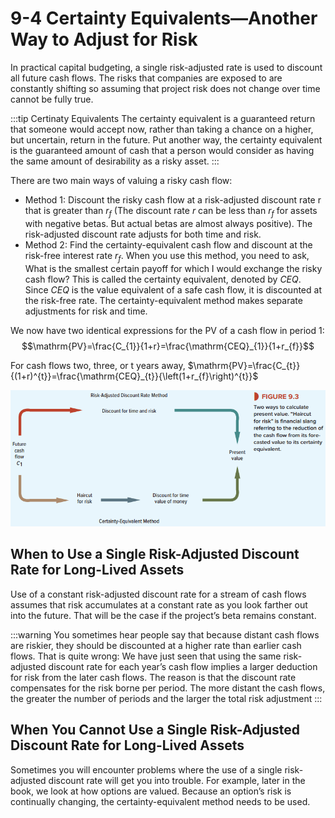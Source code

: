 # 9-4 Certainty Equivalents—Another Way to Adjust for Risk
In practical capital budgeting, a single risk-adjusted rate is used to discount all future cash
flows. The risks that companies are exposed to are constantly shifting so assuming that project risk does not change over time cannot be fully true.

:::tip Certinaty Equivalents
The certainty equivalent is a guaranteed return that someone would accept now, rather than taking a chance on a higher, but uncertain, return in the future. Put another way, the certainty equivalent is the guaranteed amount of cash that a person would consider as having the same amount of desirability as a risky asset.
:::

There are two main ways of valuing a risky cash flow:
- Method 1: Discount the risky cash flow at a risk-adjusted discount rate r that is greater than $r_f$ (The discount rate $r$ can be less than $r_f$ for assets with negative betas. But actual betas are almost always positive). The risk-adjusted discount rate adjusts for both time and risk. 
- Method 2: Find the certainty-equivalent cash flow and discount at the risk-free interest rate $r_f$. When you use this method, you need to ask, What is the smallest certain payoff for which I would exchange the risky cash flow? This is called the certainty equivalent, denoted by *CEQ*. Since *CEQ* is the value equivalent of a safe cash flow, it is discounted at the risk-free rate. The certainty-equivalent method makes separate adjustments for risk and time.

We now have two identical expressions for the PV of a cash flow in period 1:
$$\mathrm{PV}=\frac{C_{1}}{1+r}=\frac{\mathrm{CEQ}_{1}}{1+r_{f}}$$

For cash flows two, three, or t years away,
$\mathrm{PV}=\frac{C_{t}}{(1+r)^{t}}=\frac{\mathrm{CEQ}_{t}}{\left(1+r_{f}\right)^{t}}$

<img src="../../img/CEQ.png" />

## When to Use a Single Risk-Adjusted Discount Rate for Long-Lived Assets
Use of a constant risk-adjusted discount rate for a stream of cash flows assumes that risk accumulates at a constant rate as you look farther out into the future. That will be the case if the project’s beta remains constant.

:::warning
You sometimes hear people say that because distant cash flows are riskier, they should be discounted at a higher rate than earlier cash flows. That is quite wrong: We have just seen that using the same risk-adjusted discount rate for each year’s cash flow implies a larger deduction for risk from the later cash flows. The reason is that the discount rate compensates for the risk borne per period. The more distant the cash flows, the greater the number of periods and the larger the total risk adjustment
:::

## When You Cannot Use a Single Risk-Adjusted Discount Rate for Long-Lived Assets
Sometimes you will encounter problems where the use of a single risk-adjusted discount rate will get you into trouble. For example, later in the book, we look at how options are valued. Because an option’s risk is continually changing, the certainty-equivalent method needs to be used.